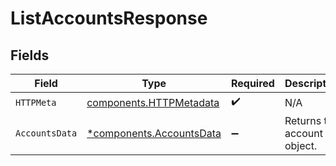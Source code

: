 # ListAccountsResponse


## Fields

| Field                                                               | Type                                                                | Required                                                            | Description                                                         |
| ------------------------------------------------------------------- | ------------------------------------------------------------------- | ------------------------------------------------------------------- | ------------------------------------------------------------------- |
| `HTTPMeta`                                                          | [components.HTTPMetadata](../../models/components/httpmetadata.md)  | :heavy_check_mark:                                                  | N/A                                                                 |
| `AccountsData`                                                      | [*components.AccountsData](../../models/components/accountsdata.md) | :heavy_minus_sign:                                                  | Returns the account object.                                         |